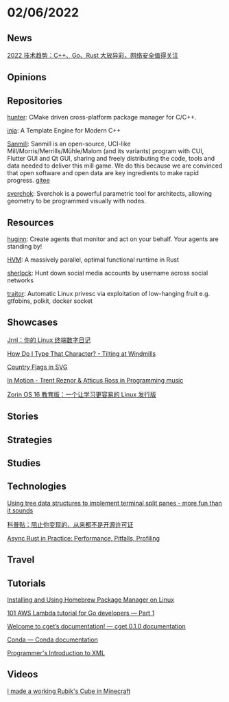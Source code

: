 # 02/06/2022

## News
[2022 技术趋势：C++、Go、Rust 大放异彩，网络安全值得关注](https://www.oschina.net/news/181041/oreilly-2022-technology-trends)

## Opinions

## Repositories
[hunter](https://github.com/cpp-pm/hunter): CMake driven cross-platform package manager for C/C++.

[inja](https://github.com/pantor/inja): A Template Engine for Modern C++

[Sanmill](https://github.com/calcitem/Sanmill): Sanmill is an open-source, UCI-like Mill/Morris/Merrills/Mühle/Malom (and its variants) program with CUI, Flutter GUI and Qt GUI, sharing and freely distributing the code, tools and data needed to deliver this mill game. We do this because we are convinced that open software and open data are key ingredients to make rapid progress. [gitee](https://gitee.com/calcitem/Sanmill)

[sverchok](https://github.com/nortikin/sverchok): Sverchok is a powerful parametric tool for architects, allowing geometry to be programmed visually with nodes.

## Resources
[huginn](https://github.com/huginn/huginn): Create agents that monitor and act on your behalf. Your agents are standing by!

[HVM](https://github.com/Kindelia/HVM): A massively parallel, optimal functional runtime in Rust

[sherlock](https://github.com/sherlock-project/sherlock): Hunt down social media accounts by username across social networks

[traitor](https://github.com/liamg/traitor): Automatic Linux privesc via exploitation of low-hanging fruit e.g. gtfobins, polkit, docker socket

## Showcases
[Jrnl：你的 Linux 终端数字日记](https://linux.cn/article-14229-1.html)

[How Do I Type That Character? - Tilting at Windmills](https://tiltingatwindmills.dev/miscellany/special/)

[Country Flags in SVG](https://flagicons.lipis.dev/)

[In Motion - Trent Reznor & Atticus Ross in Programming music](https://soundcloud.com/unobatbayar/sets/programming-music)

[Zorin OS 16 教育版：一个让学习更容易的 Linux 发行版](https://linux.cn/article-14240-1.html)

## Stories


## Strategies


## Studies

## Technologies
[Using tree data structures to implement terminal split panes - more fun than it sounds](https://blog.warp.dev/using-tree-data-structures-to-implement-terminal-split-panes-more-fun-than-it-sounds/)

[科普贴：阻止你变现的，从来都不是开源许可证](https://my.oschina.net/u/5324949/blog/5423007)

[Async Rust in Practice: Performance, Pitfalls, Profiling](https://www.scylladb.com/2022/01/12/async-rust-in-practice-performance-pitfalls-profiling/)

## Travel

## Tutorials
[Installing and Using Homebrew Package Manager on Linux](https://itsfoss.com/homebrew-linux/)

[101 AWS Lambda tutorial for Go developers — Part 1](https://blog.mantil.com/dummy-guide-to-aws-lambda-for-go-developers-63192b684898)

[Welcome to cget’s documentation! — cget 0.1.0 documentation](https://cget.readthedocs.io/en/latest/)

[Conda — Conda documentation](https://docs.conda.io/en/latest/)

[Programmer's Introduction to XML](https://www.i-programmer.info/babbages-bag/455-introducing-xml.html)

## Videos
[I made a working Rubik's Cube in Minecraft](https://www.youtube.com/watch?v=hgdVOLfxPuE)
